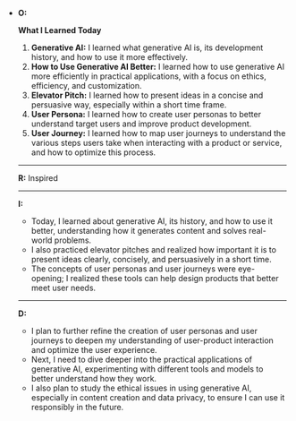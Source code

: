 - **O:**

  **What I Learned Today**

  1. **Generative AI:** I learned what generative AI is, its development history, and how to use it more effectively.
  2. **How to Use Generative AI Better:** I learned how to use generative AI more efficiently in practical applications, with a focus on ethics, efficiency, and customization.
  3. **Elevator Pitch:** I learned how to present ideas in a concise and persuasive way, especially within a short time frame.
  4. **User Persona:** I learned how to create user personas to better understand target users and improve product development.
  5. **User Journey:** I learned how to map user journeys to understand the various steps users take when interacting with a product or service, and how to optimize this process.

  ------

  **R:** Inspired

  ------

  **I:**

  - Today, I learned about generative AI, its history, and how to use it better, understanding how it generates content and solves real-world problems.
  - I also practiced elevator pitches and realized how important it is to present ideas clearly, concisely, and persuasively in a short time.
  - The concepts of user personas and user journeys were eye-opening; I realized these tools can help design products that better meet user needs.

  ------

  **D:**

  - I plan to further refine the creation of user personas and user journeys to deepen my understanding of user-product interaction and optimize the user experience.
  - Next, I need to dive deeper into the practical applications of generative AI, experimenting with different tools and models to better understand how they work.
  - I also plan to study the ethical issues in using generative AI, especially in content creation and data privacy, to ensure I can use it responsibly in the future.